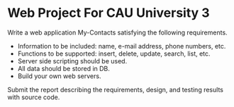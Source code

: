 # Web Project For CAU University 3

Write a web application My-Contacts satisfying the following requirements.

- Information to be included: name, e-mail address, phone numbers, etc.
- Functions to be supported: insert, delete, update, search, list, etc.
- Server side scripting should be used.
- All data should be stored in DB.
- Build your own web servers.

Submit the report describing the requirements, design, and testing results with source code.